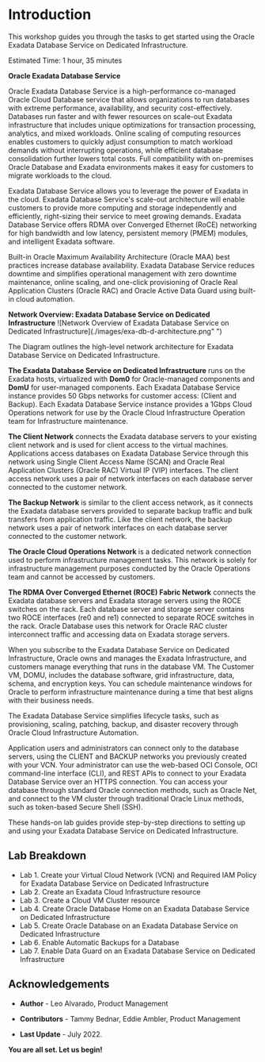 # Introduction

This workshop guides you through the tasks to get started using the Oracle Exadata Database Service on Dedicated Infrastructure.

Estimated Time: 1 hour, 35 minutes

**Oracle Exadata Database Service**

Oracle Exadata Database Service is a high-performance co-managed Oracle Cloud Database service that allows organizations to run databases with extreme performance, availability, and security cost-effectively. Databases run faster and with fewer resources on scale-out Exadata infrastructure that includes unique optimizations for transaction processing, analytics, and mixed workloads. Online scaling of computing resources enables customers to quickly adjust consumption to match workload demands without interrupting operations, while efficient database consolidation further lowers total costs. Full compatibility with on-premises Oracle Database and Exadata environments makes it easy for customers to migrate workloads to the cloud.

Exadata Database Service allows you to leverage the power of Exadata in the cloud. Exadata Database Service's scale-out architecture will enable customers to provide more computing and storage independently and efficiently, right-sizing their service to meet growing demands. Exadata Database Service offers RDMA over Converged Ethernet (RoCE) networking for high bandwidth and low latency, persistent memory (PMEM) modules, and intelligent Exadata software.

Built-in Oracle Maximum Availability Architecture (Oracle MAA) best practices increase database availability. Exadata Database Service reduces downtime and simplifies operational management with zero downtime maintenance, online scaling, and one-click provisioning of Oracle Real Application Clusters (Oracle RAC) and Oracle Active Data Guard using built-in cloud automation.

**Network Overview: Exadata Database Service on Dedicated Infrastructure**
![Network Overview of Exadata Database Service on Dedicated Infrastructure](./images/exa-db-d-architecture.png" ")


The Diagram outlines the high-level network architecture for Exadata Database Service on Dedicated Infrastructure.

**The Exadata Database Service on Dedicated Infrastructure** runs on the Exadata hosts, virtualized with **Dom0** for Oracle-managed components and **DomU** for user-managed components.
Each Exadata Database Service instance provides 50 Gbps networks for customer access: (Client and Backup).
Each Exadata Database Service instance provides a 1Gbps Cloud Operations network for use by the Oracle Cloud Infrastructure Operation team for Infrastructure maintenance.

**The Client Network** connects the Exadata database servers to your existing client network and is used for client access to the virtual machines.
Applications access databases on Exadata Database Service through this network using Single Client Access Name (SCAN) and Oracle Real Application Clusters (Oracle RAC) Virtual IP (VIP) interfaces.
The client access network uses a pair of network interfaces on each database server connected to the customer network.

**The Backup Network** is similar to the client access network, as it connects the Exadata database servers provided to separate backup traffic and bulk transfers from application traffic.
Like the client network, the backup network uses a pair of network interfaces on each database server connected to the customer network.

**The Oracle Cloud Operations Network** is a dedicated network connection used to perform infrastructure management tasks.
This network is solely for infrastructure management purposes conducted by the Oracle Operations team and cannot be accessed by customers.

**The RDMA Over Converged Ethernet (ROCE) Fabric Network** connects the Exadata database servers and Exadata storage servers using the ROCE switches on the rack. Each database server and storage server contains two ROCE interfaces (re0 and re1) connected to separate ROCE switches in the rack. Oracle Database uses this network for Oracle RAC cluster interconnect traffic and accessing data on Exadata storage servers.

When you subscribe to the Exadata Database Service on Dedicated Infrastructure, Oracle owns and manages the Exadata Infrastructure, and customers manage everything that runs in the database VM. The Customer VM, DOMU, includes the database software, grid infrastructure, data, schema, and encryption keys. You can schedule maintenance windows for Oracle to perform infrastructure maintenance during a time that best aligns with their business needs.

The Exadata Database Service simplifies lifecycle tasks, such as provisioning, scaling, patching, backup, and disaster recovery through Oracle Cloud Infrastructure Automation.

Application users and administrators can connect only to the database servers, using the CLIENT and BACKUP networks you previously created with your VCN.   Your administrator can use the web-based OCI Console, OCI command-line interface (CLI), and REST APIs to connect to your Exadata Database Service over an HTTPS connection.  You can access your database through standard Oracle connection methods, such as Oracle Net, and connect to the VM cluster through traditional Oracle Linux methods, such as token-based Secure Shell (SSH).

These hands-on lab guides provide step-by-step directions to setting up and using your Exadata Database Service on Dedicated Infrastructure.


## Lab Breakdown


* Lab 1. Create your Virtual Cloud Network (VCN) and Required IAM Policy for Exadata Database Service on Dedicated Infrastructure
* Lab 2. Create an Exadata Cloud Infrastructure resource
* Lab 3. Create a Cloud VM Cluster resource
* Lab 4. Create Oracle Database Home on an Exadata Database Service on Dedicated Infrastructure       
* Lab 5. Create Oracle Database on an Exadata Database Service on Dedicated Infrastructure
* Lab 6. Enable Automatic Backups for a Database
* Lab 7. Enable Data Guard on an Exadata Database Service on Dedicated Infrastructure





## Acknowledgements

* **Author** - Leo Alvarado, Product Management

* **Contributors** - Tammy Bednar, Eddie Ambler, Product Management

* **Last Update** - July 2022.

**You are all set. Let us begin!**
